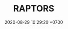 ---
layout: liga-indigo-team
permalink: /team/:title.html
categories: ROCT
liga: LIGA INDIGO
maincover: /assets/logos/RAP.png
puntosLJMAYO24: 
date: 2020-08-29 10:29:20 +0700
title: RAPTORS
route: /liga-indigo
tag: johto042024
color: black
puntosLJ202404: 12
grupo: sur
background: '#F16C38'
cover: DFSRU
team: RAPTORS
ID: RAPTORS
abr: AMBER
puntos: 9
pj: 11


team1: partido4
team2: RUBY2
team3: RUBY3
team4: partido5
team5: partido5
team6: partido4
team7: RUBY7
team8: partido5
team9: partido5


#PARTIDO 1
j1: RONDA 1
maincover1: /assets/logos/DFS.png
p1: AMBER
r1: 2
pp1: SAP
rr1: 1
bg1: ofire
pt1: 0
pj1: 0


#PARTIDO 4
maincover4: /assets/logos/DFS.png
j4: RONDA 4
p4: AMBER
r4: 2
rr4: 0
pp4: DMD
bg4: ofire 
pt4: 0
pj4: 0
#PARTIDO 5
maincover5: /assets/logos/TSR.png
j5: RONDA 5
p5: AMBER
r5: 0
rr5: 2
pp5: TSR
bg5: fire 
pt5: 0
pj5: 0
#PARTIDO 6
j6: RONDA 6
maincover6: /assets/logos/SSI.png
bg6: ofire 
p6: AMBER
r6: 0
rr6: 2 
pp6: SSI
pt6: 0
pj6: 0

#PARTIDO 8
maincover8: /assets/logos/ILEAGUE.png
j8: RONDA 8
p8: AMBER
r8: 2
rr8: 0
pp8: IL
bg8: ofire 
pt8: 0
pj8: 0
#PARTIDO 9
maincover9: /assets/logos/TAE.png
j9: RONDA 9
p9: AMBER
r9: 0
rr9: 2 
pp9: TAE
bg9: fire
pt9: 0
pj9: 0
dia: 31
hora: '21:10'
# pj: 11
# pt1: 0
# pt2: 0
# pt3: 0
# pt4: 0
# pt5: 0
# pt6: 0
# pt7: 0
# pt8: 0
# pt9: 0
# pt10: 0
# pt11: 0
# p1:  RAPTORS
# r1: 0
# bg1: fire bg-danger
# rr1: 0
# pp1: RAPTORS
# p2: RAPTORS
# r2: 0
# rr2: 0
# bg2: fire bg-danger
# pp2: NO SMITE
# p3:  RAPTORS
# r3: 0
# bg3: fire bg-warning
# rr3: 0
# pp3: JAS
# p4:  RAPTORS
# r4: 0
# bg4: fire bg-danger
# rr4: 0
# pp4: DFS DMD
# p5:  RAPTORS
# r5: 0
# bg5: fire bg-warning
# rr5: 0
# pp5: T. SATISFACTION
# p6:  RAPTORS
# r6: 0
# bg6: fire bg-danger
# rr6: 0
# pp6: S.VANGUARD
# p7:  RAPTORS
# r7: 0
# rr7: 0
# bg7: fire bg-danger
# pp7: HGO
# p8:  RAPTORS
# r8: 0
# rr8: 0 
# bg8: fire bg-warning
# pp8: HG REGIOS
# p9:  RAPTORS
# r9: 0
# bg9: fire bg-success
# rr9: 0
# pp9: ZODIAC
# p10: RAPTORS
# r10: 0
# rr10: 0
# bg10: fire bg-danger
# pp10: MBO
# info: 28/05/24
# hora: '22:20'
# r11: 0
# rr11: 0
# bg11: fire bg-danger
# p11:  RAPTORS
# pp11: LAST BREATH

---